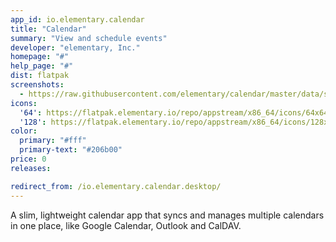 ```yaml
---
app_id: io.elementary.calendar
title: "Calendar"
summary: "View and schedule events"
developer: "elementary, Inc."
homepage: "#"
help_page: "#"
dist: flatpak
screenshots:
  - https://raw.githubusercontent.com/elementary/calendar/master/data/screenshot.png
icons:
  '64': https://flatpak.elementary.io/repo/appstream/x86_64/icons/64x64/io.elementary.calendar.png
  '128': https://flatpak.elementary.io/repo/appstream/x86_64/icons/128x128/io.elementary.calendar.png
color:
  primary: "#fff"
  primary-text: "#206b00"
price: 0
releases:

redirect_from: /io.elementary.calendar.desktop/
---
```


<p>A slim, lightweight calendar app that syncs and manages multiple calendars in one place, like Google Calendar, Outlook and CalDAV.</p>